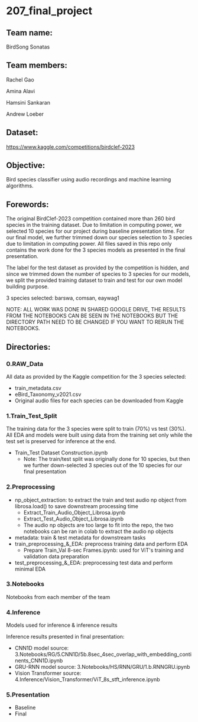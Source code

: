 # 207_final_project

## Team name:
BirdSong Sonatas

## Team members:
Rachel Gao

Amina Alavi

Hamsini Sankaran

Andrew Loeber

## Dataset:
https://www.kaggle.com/competitions/birdclef-2023

## Objective:
Bird species classifier using audio recordings and machine learning algorithms.

## Forewords:
The original BirdClef-2023 competition contained more than 260 bird species in the training dataset. Due to limitation in computing power, we selected 10 species for our project during baseline presentation time. For our final model, we further trimmed down our species selection to 3 species due to limitation in computing power. All files saved in this repo only contains the work done for the 3 species models as presented in the final presentation.

The label for the test dataset as provided by the competition is hidden, and since we trimmed down the number of species to 3 species for our models, we split the provided training dataset to train and test for our own model building purpose.

3 species selected: barswa, comsan, eaywag1

NOTE: ALL WORK WAS DONE IN SHARED GOOGLE DRIVE, THE RESULTS FROM THE NOTEBOOKS CAN BE SEEN IN THE NOTEBOOKS BUT THE DIRECTORY PATH NEED TO BE CHANGED IF YOU WANT TO RERUN THE NOTEBOOKS.

## Directories:

### 0.RAW_Data
All data as provided by the Kaggle competition for the 3 species selected:
- train_metadata.csv
- eBird_Taxonomy_v2021.csv
- Original audio files for each species can be downloaded from Kaggle
 
### 1.Train_Test_Split
The training data for the 3 species were split to train (70%) vs test (30%). All EDA and models were built using data from the training set only while the test set is preserved for inference at the end.
- Train_Test Dataset Construction.ipynb
  - Note: The train/test split was originally done for 10 species, but then we further down-selected 3 species out of the 10 species for our final presentation

### 2.Preprocessing
- np_object_extraction: to extract the train and test audio np object from librosa.load() to save downstream processing time
  - Extract_Train_Audio_Object_Librosa.ipynb
  - Extract_Test_Audio_Object_Librosa.ipynb
  - The audio np objects are too large to fit into the repo, the two notebooks can be ran in colab to extract the audio np objects
- metadata: train & test metadata for downstream tasks
- train_preprocessing_&_EDA: preprocess training data and perform EDA
  - Prepare Train_Val 8-sec Frames.ipynb: used for ViT's training and validation data preparation
- test_preprocessing_&_EDA: preprocessing test data and perform minimal EDA

### 3.Notebooks
Notebooks from each member of the team

### 4.Inference
Models used for inference & inference results

Inference results presented in final presentation:
- CNN1D model source: 3.Notebooks/RG/5.CNN1D/5b.8sec_4sec_overlap_with_embedding_continents_CNN1D.ipynb
- GRU-RNN model source: 3.Notebooks/HS/RNN/GRU/1.b.RNNGRU.ipynb
- Vision Transformer source: 4.Inference/Vision_Transformer/ViT_8s_stft_inference.ipynb

### 5.Presentation
- Baseline
- Final

